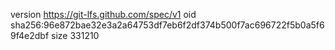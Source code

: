 version https://git-lfs.github.com/spec/v1
oid sha256:96e872bae32e3a2a64753df7eb6f2df374b500f7ac696722f5b0a5f69f4e2dbf
size 331210
